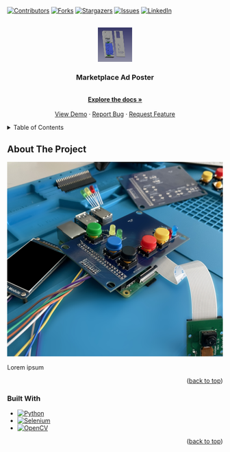 <a name="readme-top"></a>

[![Contributors][contributors-shield]][contributors-url]
[![Forks][forks-shield]][forks-url]
[![Stargazers][stars-shield]][stars-url]
[![Issues][issues-shield]][issues-url]
[![LinkedIn][linkedin-shield]][linkedin-url]



<!-- PROJECT LOGO -->
<br />
<div align="center">
  <a href="https://github.com/othneildrew/Best-README-Template">
    <img src="ProductImages/Case.png" alt="Logo" width="80" height="80">
  </a>

  <h3 align="center">Marketplace Ad Poster</h3>

  <p align="center">
    <br />
    <a href="https://github.com/MikeSimpson1/AdPoster"><strong>Explore the docs »</strong></a>
    <br />
    <br />
    <a href="https://github.com/MikeSimpson1/AdPoster">View Demo</a>
    ·
    <a href="https://github.com/MikeSimpson1/AdPoster/issues">Report Bug</a>
    ·
    <a href="https://github.com/MikeSimpson1/AdPoster/issues">Request Feature</a>
  </p>
</div>



<!-- TABLE OF CONTENTS -->
<details>
  <summary>Table of Contents</summary>
  <ol>
    <li>
      <a href="#about-the-project">About The Project</a>
      <ul>
        <li><a href="#built-with">Built With</a></li>
      </ul>
    </li>
  </ol>
</details>



<!-- ABOUT THE PROJECT -->
## About The Project

[![Product Name Screen Shot][product-screenshot]](https://example.com)

Lorem ipsum

<p align="right">(<a href="#readme-top">back to top</a>)</p>



### Built With

* [![Python][Python]][Python-url]
* [![Selenium][Selenium]][Selenium-url]
* [![OpenCV][OpenCV]][OpenCV-url]

<p align="right">(<a href="#readme-top">back to top</a>)</p>


<!-- MARKDOWN LINKS & IMAGES -->
[contributors-shield]: https://img.shields.io/github/contributors/MikeSimpson1/AdPoster.svg?style=for-the-badge
[contributors-url]: https://github.com/MikeSimpson1/AdPoster/graphs/contributors
[forks-shield]: https://img.shields.io/github/forks/MikeSimpson1/AdPoster.svg?style=for-the-badge
[forks-url]: https://github.com/MikeSimpson1/AdPoster/network/members
[stars-shield]: https://img.shields.io/github/stars/MikeSimpson1/AdPoster.svg?style=for-the-badge
[stars-url]: https://github.com/MikeSimpson1/AdPoster/stargazers
[issues-shield]: https://img.shields.io/github/issues/MikeSimpson1/AdPoster.svg?style=for-the-badge
[issues-url]: https://github.com/MikeSimpson1/AdPoster/issues
[license-shield]: https://img.shields.io/github/license/MikeSimpson1/AdPoster.svg?style=for-the-badge
[license-url]: https://github.com/MikeSimpson1/AdPoster/blob/master/LICENSE.txt
[linkedin-shield]: https://img.shields.io/badge/-LinkedIn-black.svg?style=for-the-badge&logo=linkedin&colorB=555
[linkedin-url]: https://linkedin.com/in/mike-simpson-86237419a/
[product-screenshot]: ProductImages/Uncased_device.jpg
[Selenium]: https://img.shields.io/pypi/pyversions/Selenium?logo=Selenium
[Selenium-url]: https://www.selenium.dev/
[Python]: https://img.shields.io/pypi/pyversions/pybadges.svg
[Python-url]: https://www.python.org/
[OpenCV]: https://img.shields.io/pypi/pyversions/Opencv-python?logo=OpenCV
[OpenCV-url]: https://pypi.org/project/opencv-python/